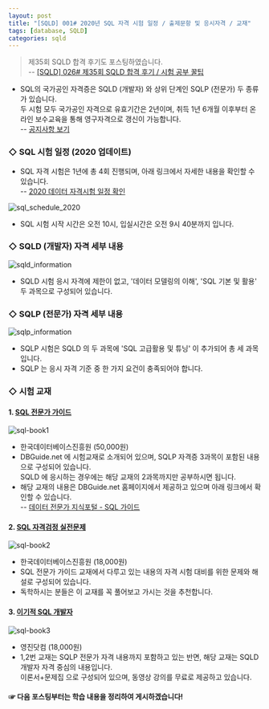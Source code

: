 ```yaml
---
layout: post
title: "[SQLD] 001# 2020년 SQL 자격 시험 일정 / 출제문항 및 응시자격 / 교재"
tags: [database, SQLD]
categories: sqld
---
```


> 제35회 SQLD 합격 후기도 포스팅하였습니다.  
> -- [[SQLD] 026# 제35회 SQLD 합격 후기 / 시험 공부 꿀팁](https://devdhjo.github.io/sqld/2019/12/31/database-sqld-026.html)

- SQL의 국가공인 자격증은 SQLD (개발자) 와 상위 단계인 SQLP (전문가) 두 종류가 있습니다.  
두 시험 모두 국가공인 자격으로 유효기간은 2년이며, 취득 1년 6개월 이후부터 온라인 보수교육을 통해 영구자격으로 갱신이 가능합니다.  
-- [공지사항 보기](https://www.dataq.or.kr/www/board/view.do?bbsattrSeq=1&bbsSeq=201642)  


### ◇ SQL 시험 일정 (2020 업데이트)  

- SQL 자격 시험은 1년에 총 4회 진행되며, 아래 링크에서 자세한 내용을 확인할 수 있습니다.  
-- [2020 데이터 자격시험 일정 확인](https://www.dataq.or.kr/www/accept/schedule.do)  

![sql_schedule_2020](https://drive.google.com/uc?id=15v6_aNNjZhg11iJ0eLs-pnLqt4wcXSNb)  

- SQL 시험 시작 시간은 오전 10시, 입실시간은 오전 9시 40분까지 입니다.


### ◇ SQLD (개발자) 자격 세부 내용  

![sqld_information](https://drive.google.com/uc?id=1ILX6hNOG5m99cbfSVKyvW_S0boM-ifAo)  

  - SQLD 시험 응시 자격에 제한이 없고, '데이터 모델링의 이해', 'SQL 기본 및 활용' 두 과목으로 구성되어 있습니다.  


### ◇ SQLP (전문가) 자격 세부 내용  

![sqlp_information](https://drive.google.com/uc?id=1HWMEsoT352kgodY788rb_tLDX80MXkdz)  

  - SQLP 시험은 SQLD 의 두 과목에 'SQL 고급활용 및 튜닝' 이 추가되어 총 세 과목입니다.  
  - SQLP 는 응시 자격 기준 중 한 가지 요건이 충족되어야 합니다.  


### ◇ 시험 교재  

#### 1. [SQL 전문가 가이드](https://book.naver.com/bookdb/book_detail.nhn?bid=6379151)  

![sql-book1](https://drive.google.com/uc?id=1XZaXsdlVsCuAwH2_rNqzW6xxCExZAGO3)  

- 한국데이터베이스진흥원 (50,000원)  
- DBGuide.net 에 시험교재로 소개되어 있으며, SQLP 자격증 3과목이 포함된 내용으로 구성되어 있습니다.  
SQLD 에 응시하는 경우에는 해당 교재의 2과목까지만 공부하시면 됩니다.  
- 해당 교재의 내용은 DBGuide.net 홈페이지에서 제공하고 있으며 아래 링크에서 확인할 수 있습니다.  
-- [데이터 전문가 지식포털 - SQL 가이드](http://www.dbguide.net/db.db?cmd=view&boardUid=148404&boardConfigUid=9&categoryUid=216&boardIdx=132&boardStep=1)


#### 2. [SQL 자격검정 실전문제](https://book.naver.com/bookdb/book_detail.nhn?bid=11346202)  

![sql-book2](https://drive.google.com/uc?id=1Y1jAMXL14kouikNeyVeVPU9mOBuakAVm)  

- 한국데이터베이스진흥원 (18,000원)  
- SQL 전문가 가이드 교재에서 다루고 있는 내용의 자격 시험 대비를 위한 문제와 해설로 구성되어 있습니다.  
- 독학하시는 분들은 이 교재를 꼭 풀어보고 가시는 것을 추천합니다.  


#### 3. [이기적 SQL 개발자](https://book.naver.com/bookdb/book_detail.nhn?bid=14364997)  

![sql-book3](https://drive.google.com/uc?id=1u4Y7tcZm0A4H2xJL8ZW_WTQeTOSQE-6b)  

- 영진닷컴 (18,000원)  
- 1,2번 교재는 SQLP 전문가 자격 내용까지 포함하고 있는 반면, 해당 교재는 SQLD 개발자 자격 중심의 내용입니다.  
이론서+문제집 으로 구성되어 있으며, 동영상 강의를 무료로 제공하고 있습니다.  


#### ☞ 다음 포스팅부터는 학습 내용을 정리하여 게시하겠습니다!  
